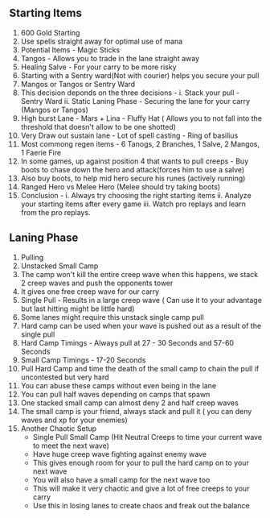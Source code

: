 ## Starting Items
1. 600 Gold Starting
2. Use spells straight away for optimal use of mana
3. Potential Items - Magic Sticks
4. Tangos - Allows you to trade in the lane straight away
5. Healing Salve - For your carry to be more risky
6. Starting with a Sentry ward(Not with courier) helps you secure your pull
7. Mangos or Tangos or Sentry Ward
8. This decision deponds on the three decisions - 
  i. Stack your pull - Sentry Ward
  ii. Static Laning Phase - Securing the lane for your carry (Mangos or Tangos)
9. High burst Lane - Mars + Lina - Fluffy Hat ( Allows you to not fall into the threshold that doesn't allow to be one shotted)
10. Very Draw out sustain lane - Lot of spell casting - Ring of basilius
11. Most commong regen items - 6 Tanogs, 2 Branches, 1 Salve, 2 Mangos, 1 Faerie Fire
12. In some games, up against position 4 that wants to pull creeps - Buy boots to chase down the hero and attack(forces him to use a salve)
13. Also buy boots, to help mid hero secure his runes (actively running)
14. Ranged Hero vs Melee Hero (Melee should try taking boots)
15. Conclusion - 
  i. Always try choosing the right starting items
  ii. Analyze your starting items after every game
  iii. Watch pro replays and learn from the pro replays.

## Laning Phase
1. Pulling
2. Unstacked Small Camp
3. The camp won't kill the entire creep wave when this happens, we stack 2 creep waves and push the opponents tower
4. It gives one free creep wave for our carry
5. Single Pull - Results in a large creep wave ( Can use it to your advantage but last hitting might be little hard)
6. Some lanes might require this unstack single camp pull
7. Hard camp can be used when your wave is pushed out as a result of the single pull
8. Hard Camp Timings - Always pull at 27 - 30 Seconds and 57-60 Seconds
9. Small Camp Timings - 17-20 Seconds
10. Pull Hard Camp and time the death of the small camp to chain the pull if uncontested but very hard
11. You can abuse these camps without even being in the lane
12. You can pull half waves depending on camps that spawn
13. One stacked small camp can almost deny 2 and half creep waves
14. The small camp is your friend, always stack and pull it ( you can deny waves and xp for your enemies)
15. Another Chaotic Setup
     * Single Pull Small Camp (Hit Neutral Creeps to time your current wave to meet the next wave)
     * Have huge creep wave fighting against enemy wave
     * This gives enough room for your to pull the hard camp on to your next wave
     * You will also have a small camp for the next wave too
     * This will make it very chaotic and give a lot of free creeps to your carry
     * Use this in losing lanes to create chaos and freak out the balance
